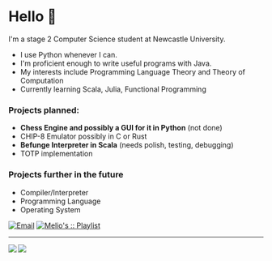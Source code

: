 # Hello 👋

I'm a stage 2 Computer Science student at Newcastle University.

- I use Python whenever I can. 
- I'm proficient enough to write useful programs with Java.
- My interests include Programming Language Theory and Theory of Computation
- Currently learning Scala, Julia, Functional Programming

### Projects planned:
- **Chess Engine and possibly a GUI for it in Python** (not done)
- CHIP-8 Emulator possibly in C or Rust
- **Befunge Interpreter in Scala** (needs polish, testing, debugging)
- TOTP implementation

### Projects further in the future
- Compiler/Interpreter
- Programming Language
- Operating System

[![Email](https://img.shields.io/badge/Email-Contact-red?style=for-the-badge&logo=gmail)](mailto:ljllacuna5@gmail.com)
[![Melio's :: Playlist](https://img.shields.io/badge/Spotify-Melio's%20%3A%3A%20Playlist-green?style=for-the-badge&logo=spotify)](https://open.spotify.com/playlist/1Zsp79YdKbeY6YgG7t6IYH)


<hr>

<img align="left" src="https://github-readme-stats.vercel.app/api?username=lestherll&show_icons=true&theme=ocean_dark&hide_border=true"/>

<img align="left" src="https://github-readme-stats.vercel.app/api/top-langs/?username=lestherll&hide_border=true&theme=ocean_dark&hide=dhall,html,brainfuck,befunge"/>
